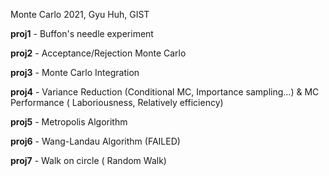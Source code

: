 Monte Carlo 2021, Gyu Huh, GIST

__proj1__ - Buffon's needle experiment

__proj2__ - Acceptance/Rejection Monte Carlo

__proj3__ - Monte Carlo Integration

__proj4__ - Variance Reduction (Conditional MC, Importance sampling...)  & MC Performance ( Laboriousness, Relatively efficiency)

__proj5__ - Metropolis Algorithm

__proj6__ - Wang-Landau Algorithm (FAILED)

__proj7__ - Walk on circle ( Random Walk)



